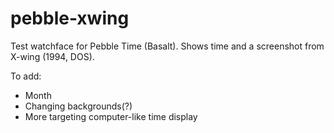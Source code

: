 # pebble-xwing
Test watchface for Pebble Time (Basalt). Shows time and a screenshot from X-wing (1994, DOS).

To add:
- Month
- Changing backgrounds(?)
- More targeting computer-like time display

